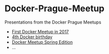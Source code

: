 # Docker-Prague-Meetup
Presentations from the Docker Prague Meetups
- [First Docker Meetup in 2017](27_01_17/27-01-17.md)
- [4th Docker birthday](15_03_17/15-03-17.md)
- [Docker Meetup Spring Edition](23_05_17/23-05-17.md)
- ...
